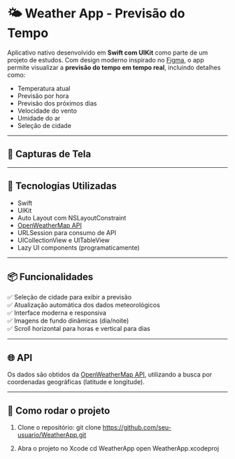 # 🌤️ Weather App - Previsão do Tempo

Aplicativo nativo desenvolvido em **Swift com UIKit** como parte de um projeto de estudos. Com design moderno inspirado no [Figma](https://www.figma.com/design/OczdlZrkU7Z7DyYLLDoiPo/App-Tempo?node-id=0-1&p=f&t=bCEt21No9ky6EHxP-0), o app permite visualizar a **previsão do tempo em tempo real**, incluindo detalhes como:

- Temperatura atual
- Previsão por hora
- Previsão dos próximos dias
- Velocidade do vento
- Umidade do ar
- Seleção de cidade

---

## 📱 Capturas de Tela

> 

---

## 🔧 Tecnologias Utilizadas

- Swift
- UIKit
- Auto Layout com NSLayoutConstraint
- [OpenWeatherMap API](https://openweathermap.org)
- URLSession para consumo de API
- UICollectionView e UITableView
- Lazy UI components (programaticamente)

---

## 📦 Funcionalidades

✅ Seleção de cidade para exibir a previsão  
✅ Atualização automática dos dados meteorológicos  
✅ Interface moderna e responsiva  
✅ Imagens de fundo dinâmicas (dia/noite)  
✅ Scroll horizontal para horas e vertical para dias  

---

## 🌐 API

Os dados são obtidos da [OpenWeatherMap API](https://openweathermap.org/api), utilizando a busca por coordenadas geográficas (latitude e longitude).

---

## 🚀 Como rodar o projeto

1. Clone o repositório:
git clone https://github.com/seu-usuario/WeatherApp.git

2. Abra o projeto no Xcode
cd WeatherApp
open WeatherApp.xcodeproj
